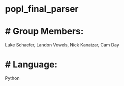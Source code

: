 # popl_final_parser

# # Group Members: 
Luke Schaefer, Landon Vowels, Nick Kanatzar, Cam Day

# # Language:
Python
